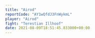 ```yaml
---
title: "Airod"
reportCode: "AY1wQfdJ3FnWykmL"
player: "Airod"
fight: "Terestian Illhoof"
date: 2021-08-09T18:51:45.833000+00:00
---
```


